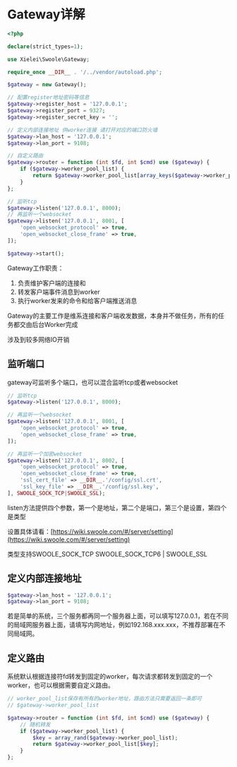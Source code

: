 # Gateway详解

```php
<?php

declare(strict_types=1);

use Xielei\Swoole\Gateway;

require_once __DIR__ . '/../vendor/autoload.php';

$gateway = new Gateway();

// 配置register地址密码等信息
$gateway->register_host = '127.0.0.1';
$gateway->register_port = 9327;
$gateway->register_secret_key = '';

// 定义内部连接地址 供worker连接 请打开对应的端口防火墙
$gateway->lan_host = '127.0.0.1';
$gateway->lan_port = 9108;

// 自定义路由
$gateway->router = function (int $fd, int $cmd) use ($gateway) {
    if ($gateway->worker_pool_list) {
        return $gateway->worker_pool_list[array_keys($gateway->worker_pool_list)[$fd % count($gateway->worker_pool_list)]];
    }
};

// 监听tcp
$gateway->listen('127.0.0.1', 8000);
// 再监听一个websocket
$gateway->listen('127.0.0.1', 8001, [
    'open_websocket_protocol' => true,
    'open_websocket_close_frame' => true,
]);

$gateway->start();

```

Gateway工作职责：

1. 负责维护客户端的连接和
2. 转发客户端事件消息到worker
3. 执行worker发来的命令和给客户端推送消息

Gateway的主要工作是维系连接和客户端收发数据，本身并不做任务，所有的任务都交由后台Worker完成

涉及到较多网络IO开销

## 监听端口

gateway可监听多个端口，也可以混合监听tcp或者websocket

``` php
// 监听tcp
$gateway->listen('127.0.0.1', 8000);

// 再监听一个websocket
$gateway->listen('127.0.0.1', 8001, [
    'open_websocket_protocol' => true,
    'open_websocket_close_frame' => true,
]);

// 再监听一个加密websocket
$gateway->listen('127.0.0.1', 8002, [
    'open_websocket_protocol' => true,
    'open_websocket_close_frame' => true,
    'ssl_cert_file' => __DIR__.'/config/ssl.crt',
    'ssl_key_file' => __DIR__.'/config/ssl.key',
], SWOOLE_SOCK_TCP|SWOOLE_SSL);
```

listen方法提供四个参数，第一个是地址，第二个是端口，第三个是设置，第四个是类型

设置具体请看：[https://wiki.swoole.com/#/server/setting](https://wiki.swoole.com/#/server/setting)

类型支持SWOOLE_SOCK_TCP SWOOLE_SOCK_TCP6 | SWOOLE_SSL

## 定义内部连接地址

``` php
$gateway->lan_host = '127.0.0.1';
$gateway->lan_port = 9108;
```

若是简单的系统，三个服务都再同一个服务器上面，可以填写127.0.0.1，若在不同的局域网服务器上面，请填写内网地址，例如192.168.xxx.xxx，不推荐部署在不同局域网。

## 定义路由

系统默认根据连接符fd转发到固定的worker，每次请求都转发到固定的一个worker，也可以根据需要自定义路由。

``` php
// worker_pool_list保存有所有的worker地址，路由方法只需要返回一条即可
// $gateway->worker_pool_list

$gateway->router = function (int $fd, int $cmd) use ($gateway) {
    // 随机转发
    if ($gateway->worker_pool_list) {
        $key = array_rand($gateway->worker_pool_list);
        return $gateway->worker_pool_list[$key];
    }
};
```

